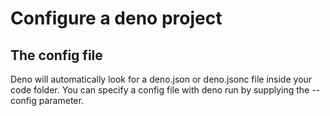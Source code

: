 # Configure a deno project

## The config file

Deno will automatically look for a deno.json or deno.jsonc file inside your code folder.
You can specify a config file with deno run by supplying the --config parameter.

